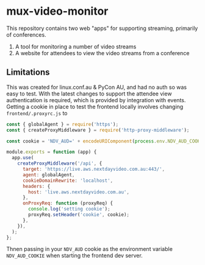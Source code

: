 # mux-video-monitor

This repository contains two web "apps" for supporting streaming, primarily of conferences.

1. A tool for monitoring a number of video streams
2. A website for attendees to view the video streams from a conference

## Limitations

This was created for linux.conf.au & PyCon AU, and had no auth so was easy to test. 
With the latest changes to support the attendee view authentication is required,
which is provided by integration with events. Getting a cookie in place to test
the frontend locally involves changing `frontend/.proxyrc.js` to 

```javascript
const { globalAgent } = require('https');
const { createProxyMiddleware } = require('http-proxy-middleware');

const cookie = 'NDV_AUD=' + encodeURIComponent(process.env.NDV_AUD_COOKIE);

module.exports = function (app) {
  app.use(
    createProxyMiddleware('/api', {
      target: 'https://live.aws.nextdayvideo.com.au:443/',
      agent: globalAgent,
      cookieDomainRewrite: 'localhost',
      headers: {
        host: 'live.aws.nextdayvideo.com.au',
      },
      onProxyReq: function (proxyReq) {
        console.log('setting cookie');
        proxyReq.setHeader('cookie', cookie);
      },
    }),
  );
};
```

Thnen passing in your `NDV_AUD` cookie as the environment variable `NDV_AUD_COOKIE` 
when starting the frontend dev server.